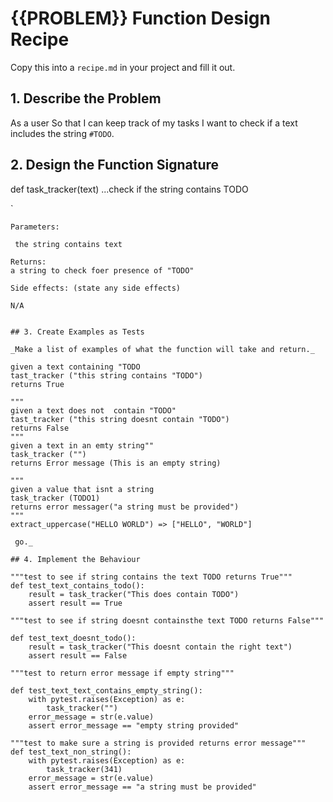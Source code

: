 # {{PROBLEM}} Function Design Recipe

Copy this into a `recipe.md` in your project and fill it out.

## 1. Describe the Problem

As a user
So that I can keep track of my tasks
I want to check if a text includes the string `#TODO`.


## 2. Design the Function Signature

def task_tracker(text)
...check if the string contains TODO

`
   

    Parameters:
    
     the string contains text

    Returns: 
    a string to check foer presence of "TODO"

    Side effects: (state any side effects)

    N/A


```

## 3. Create Examples as Tests

_Make a list of examples of what the function will take and return._

given a text containing "TODO
tast_tracker ("this string contains "TODO")
returns True

"""
given a text does not  contain "TODO"
tast_tracker ("this string doesnt contain "TODO")
returns False
"""
given a text in an emty string""
task_tracker ("")
returns Error message (This is an empty string)

"""
given a value that isnt a string
task_tracker (TODO1)
returns error messager("a string must be provided")
"""
extract_uppercase("HELLO WORLD") => ["HELLO", "WORLD"]

 go._

## 4. Implement the Behaviour

"""test to see if string contains the text TODO returns True"""
def test_text_contains_todo():
    result = task_tracker("This does contain TODO")
    assert result == True  

"""test to see if string doesnt containsthe text TODO returns False"""      

def test_text_doesnt_todo():
    result = task_tracker("This doesnt contain the right text")
    assert result == False       

"""test to return error message if empty string"""

def test_text_text_contains_empty_string():
    with pytest.raises(Exception) as e:
        task_tracker("")
    error_message = str(e.value) 
    assert error_message == "empty string provided"  

"""test to make sure a string is provided returns error message"""
def test_text_non_string():
    with pytest.raises(Exception) as e:
        task_tracker(341)
    error_message = str(e.value) 
    assert error_message == "a string must be provided"      
         